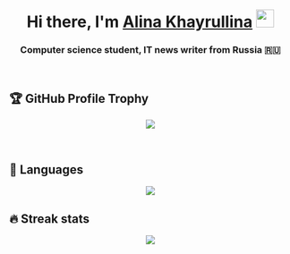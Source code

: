 <h1 align="center">Hi there, I'm <a href="http://khairu11ina.tilda.ws/" target="_blank">Alina Khayrullina</a> 
<img src="https://github.com/blackcater/blackcater/raw/main/images/Hi.gif" height="32"/></h1>
<h3 align="center">Computer science student, IT news writer from Russia 🇷🇺</h3>
<br/>

<h2>🏆 GitHub Profile Trophy</h2>
<p align="center">
  <img align="center" src="https://github-profile-trophy.vercel.app/?username=khairu11ina&column=5&rank=SSS,SS,S,AAA,AA,A,B,C&theme=juicyfresh" />
</p>
<br/>

<h2>👅 Languages</h2>
<p align="center">
  <img align="center" src="https://github-readme-stats.vercel.app/api/top-langs/?username=khairu11ina&layout=compact" />
</p>

<h2>🔥 Streak stats</h2>
<p align="center">
  <img align="center" src="https://github-readme-streak-stats.herokuapp.com/?user=khairu11ina" />
</p>
